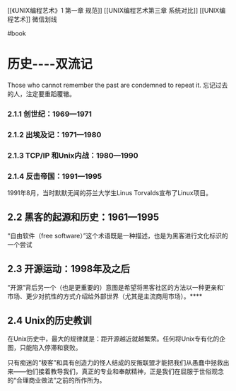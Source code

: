[[《UNIX编程艺术》1 第一章 规范]]
[[UNIX编程艺术第三章 系统对比]]
[[UNIX编程艺术]] 微信划线


#book 
# 历史----双流记
Those who cannot remember the past are condemned to repeat it.
忘记过去的人，注定要重蹈覆辙。


### 2.1.1 创世纪：1969—1971


###  2.1.2 出埃及记：1971—1980

### 2.1.3 TCP/IP 和Unix内战：1980—1990

### 2.1.4 反击帝国：1991—1995
1991年8月，当时默默无闻的芬兰大学生Linus Torvalds宣布了Linux项目。


## 2.2 黑客的起源和历史：1961—1995
“自由软件（free software）”这个术语既是一种描述，也是为黑客进行文化标识的一个尝试


## 2.3 开源运动：1998年及之后

“开源”背后另一个（也是更重要的）意图是希望将黑客社区的方法以一种更亲和`市场、更少对抗性的方式介绍给外部世界（尤其是主流商用市场）。****
## 2.4 Unix的历史教训
在Unix历史中，最大的规律就是：距开源越近就越繁荣。任何将Unix专有化的企图，只能陷入停滞和衰败。

只有痴迷的“极客”和具有创造力的怪人结成的反叛联盟才能把我们从愚蠢中拯救出来——他们接着教导我们，真正的专业和奉献精神，正是我们在屈服于世俗观念的“合理商业做法”之前的所作所为。

